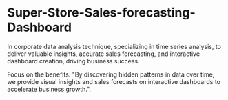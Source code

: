 # Super-Store-Sales-forecasting-Dashboard


In corporate data analysis technique, specializing in time series analysis, to deliver valuable insights, accurate sales forecasting, and interactive dashboard creation, driving business success.

Focus on the benefits: "By discovering hidden patterns in data over time, we provide visual insights and sales forecasts on interactive dashboards to accelerate business growth.".
